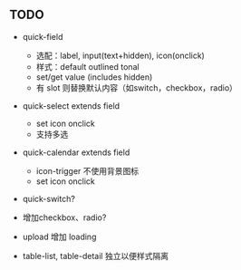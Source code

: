 ## TODO

- quick-field
  - 选配：label, input(text+hidden), icon(onclick)
  - 样式：default outlined tonal
  - set/get value (includes hidden)
  - 有 slot 则替换默认内容（如switch，checkbox，radio）

- quick-select extends field
  - set icon onclick
  - 支持多选

- quick-calendar extends field
  - icon-trigger 不使用背景图标
  - set icon onclick

- quick-switch?
- 增加checkbox、radio?

- upload 增加 loading
- table-list, table-detail 独立以便样式隔离
